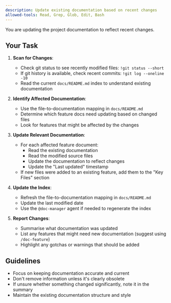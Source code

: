 ```yaml
---
description: Update existing documentation based on recent changes
allowed-tools: Read, Grep, Glob, Edit, Bash
---
```


You are updating the project documentation to reflect recent changes.

## Your Task

1. **Scan for Changes**:
   - Check git status to see recently modified files: `!git status --short`
   - If git history is available, check recent commits: `!git log --oneline -10`
   - Read the current `docs/README.md` index to understand existing documentation

2. **Identify Affected Documentation**:
   - Use the file-to-documentation mapping in `docs/README.md`
   - Determine which feature docs need updating based on changed files
   - Look for features that might be affected by the changes

3. **Update Relevant Documentation**:
   - For each affected feature document:
     - Read the existing documentation
     - Read the modified source files
     - Update the documentation to reflect changes
     - Update the "Last updated" timestamp
   - If new files were added to an existing feature, add them to the "Key Files" section

4. **Update the Index**:
   - Refresh the file-to-documentation mapping in `docs/README.md`
   - Update the last modified date
   - Use the `@doc-manager` agent if needed to regenerate the index

5. **Report Changes**:
   - Summarise what documentation was updated
   - List any features that might need new documentation (suggest using `/doc-feature`)
   - Highlight any gotchas or warnings that should be added

## Guidelines

- Focus on keeping documentation accurate and current
- Don't remove information unless it's clearly obsolete
- If unsure whether something changed significantly, note it in the summary
- Maintain the existing documentation structure and style
